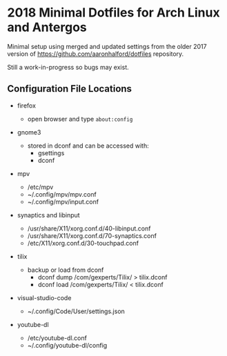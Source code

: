 # 2018 Minimal Dotfiles for Arch Linux and Antergos

Minimal setup using merged and updated settings from the older 2017 version of https://github.com/aaronhalford/dotfiles repository.

Still a work-in-progress so bugs may exist.

## Configuration File Locations

* firefox
  * open browser and type `about:config`

* gnome3
  * stored in dconf and can be accessed with:
    * gsettings
    * dconf

* mpv
  * /etc/mpv
  * ~/.config/mpv/mpv.conf
  * ~/.config/mpv/input.conf

* synaptics and libinput
  * /usr/share/X11/xorg.conf.d/40-libinput.conf
  * /usr/share/X11/xorg.conf.d/70-synaptics.conf
  * /etc/X11/xorg.conf.d/30-touchpad.conf

* tilix
  * backup or load from dconf
    * dconf dump /com/gexperts/Tilix/ > tilix.dconf
    * dconf load /com/gexperts/Tilix/ < tilix.dconf

* visual-studio-code
  * ~/.config/Code/User/settings.json

* youtube-dl
  * /etc/youtube-dl.conf
  * ~/.config/youtube-dl/config
